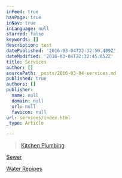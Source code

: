 ```yaml
---
inFeed: true
hasPage: true
inNav: true
inLanguage: null
starred: false
keywords: []
description: test
datePublished: '2016-03-04T22:32:50.489Z'
dateModified: '2016-03-04T22:32:45.852Z'
title: Services
author: []
sourcePath: _posts/2016-03-04-services.md
published: true
authors: []
publisher:
  name: null
  domain: null
  url: null
  favicon: null
url: services/index.html
_type: Article

---
```

> [Kitchen Plumbing][0]

[Sewer][1]

[Water Repipes][2]

[0]: https://thegrid.ai/water-heater-repair-in-little-rock/kitchen-plumbing-for-the-little-rock-metro-area/
[1]: https://thegrid.ai/water-heater-repair-in-little-rock/1c96093c-babc-4d84-9b22-72f52b37d576/
[2]: https://thegrid.ai/water-heater-repair-in-little-rock/repiping-water-systems-contractor-for-the-little-rock-metro/